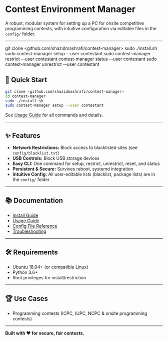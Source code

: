 
# Contest Environment Manager

A robust, modular system for setting up a PC for onsite competitive programming contests, with intuitive configuration via editable files in the `config/` folder.

---

git clone <github.com/shazidmashrafi/contest-manager>
sudo ./install.sh
sudo contest-manager setup --user contestant
sudo contest-manager restrict --user contestant
contest-manager status --user contestant
sudo contest-manager unrestrict --user contestant

## 🚀 Quick Start

```sh
git clone <github.com/shazidmashrafi/contest-manager>
cd contest-manager
sudo ./install.sh
sudo contest-manager setup --user contestant
```

See [Usage Guide](USAGE.md) for all commands and details.

---


## ✨ Features
- **Network Restrictions:** Block access to blacklisted sites (see `config/blacklist.txt`)
- **USB Controls:** Block USB storage devices
- **Easy CLI:** One command for setup, restrict, unrestrict, reset, and status
- **Persistent & Secure:** Survives reboot, systemd integration
- **Intuitive Config:** All user-editable lists (blacklist, package lists) are in the `config/` folder

---


## 📚 Documentation
- [Install Guide](docs/INSTALL.md)
- [Usage Guide](docs/USAGE.md)
- [Config File Reference](config/README_config.md)
- [Troubleshooting](docs/TROUBLESHOOTING.md)

---

## 🛠️ Requirements
- Ubuntu 18.04+ (or compatible Linux)
- Python 3.6+
- Root privileges for install/restriction

---

## 🏆 Use Cases
- Programming contests (ICPC, IUPC, NCPC & onsite programming contests)

---

**Built with ❤️ for secure, fair contests.**
